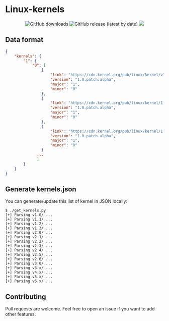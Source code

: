 # Linux-kernels

<p align="center">
    <img alt="GitHub downloads" src="https://img.shields.io/github/downloads/p0dalirius/linux-kernels/total">
    <img alt="GitHub release (latest by date)" src="https://img.shields.io/github/v/release/p0dalirius/linux-kernels">
    <a href="https://twitter.com/intent/follow?screen_name=podalirius_" title="Follow"><img src="https://img.shields.io/twitter/follow/podalirius_?label=Podalirius&style=social"></a>
    <br>
</p>

## Data format

```json
{
    "kernels": {
        "1": {
            "0": [
                {
                    "link": "https://cdn.kernel.org/pub/linux/kernel/v1.0/linux-1.0.patch.alpha.bz2",
                    "version": "1.0.patch.alpha",
                    "major": "1",
                    "minor": "0"
                },
                {
                    "link": "https://cdn.kernel.org/pub/linux/kernel/1.0.patch.alphalinux-1.0.patch.alpha.gz",
                    "version": "1.0.patch.alpha",
                    "major": "1",
                    "minor": "0"
                },
                {
                    "link": "https://cdn.kernel.org/pub/linux/kernel/1.0.patch.alphalinux-1.0.patch.alpha.sign",
                    "version": "1.0.patch.alpha",
                    "major": "1",
                    "minor": "0"
                }
              ...
              ]
        }
    }
}
```

## Generate kernels.json

You can generate/update this list of kernel in JSON locally:

```
$ ./get_kernels.py 
[+] Parsing v1.0/ ...
[+] Parsing v1.1/ ...
[+] Parsing v1.2/ ...
[+] Parsing v1.3/ ...
[+] Parsing v2.0/ ...
[+] Parsing v2.1/ ...
[+] Parsing v2.2/ ...
[+] Parsing v2.3/ ...
[+] Parsing v2.4/ ...
[+] Parsing v2.5/ ...
[+] Parsing v2.6/ ...
[+] Parsing v3.0/ ...
[+] Parsing v3.x/ ...
[+] Parsing v4.x/ ...
[+] Parsing v5.x/ ...
[+] Parsing v6.x/ ...
```

## Contributing

Pull requests are welcome. Feel free to open an issue if you want to add other features.
